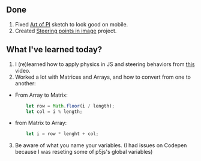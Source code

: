 ## Done
1. Fixed [Art of PI](https://codepen.io/FlorinPop17/pen/xWZRxa) sketch to look good on mobile.
2. Created [Steering points in image](../Projects/002%20-%20Steering%20points%20in%20image) project.

## What I've learned today?
1. I (re)learned how to apply physics in JS and steering behaviors from [this](https://www.youtube.com/watch?v=4hA7G3gup-4) video.
2. Worked a lot with Matrices and Arrays, and how to convert from one to another:
- From Array to Matrix:
    ```javascript
        let row = Math.floor(i / length);
        let col = i % length;
    ```
- from Matrix to Array:
    ```javascript
        let i = row * lenght + col;
    ```
3. Be aware of what you name your variables. (I had issues on Codepen because I was reseting some of p5js's global variables)